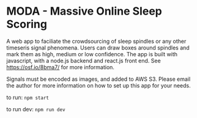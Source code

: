 # MODA - Massive Online Sleep Scoring

A web app to faciliate the crowdsourcing of sleep spindles or any other timeseris signal phenomena. Users can draw boxes around spindles and mark them as high, medium or low confidence. The app is built with javascript, with a node.js backend and react.js front end.
See https://osf.io/8bma7/ for more information.

Signals must be encoded as images, and added to AWS S3. Please email the author for more information on how to set up this app for your needs.

to run:
```npm start```

to run dev:
```npm run dev```

